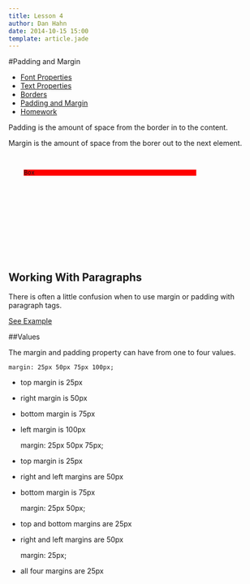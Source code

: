 ```yaml
---
title: Lesson 4
author: Dan Hahn
date: 2014-10-15 15:00
template: article.jade
---
```


#Padding and Margin

* [Font Properties]()
* [Text Properties](text.html)
* [Borders](borders.html)
* [Padding and Margin](padding-margin.html)
* [Homework](homework.html)

Padding is the amount of space from the border in to the content.

Margin is the amount of space from the borer out to the next element.


<div class="box" style="background: url('http://www.svahtml.com/images/padding.gif') no-repeat; width: 400px; height: 200px; overflow: hidden;margin-bottom:10px;">
<div style="margin: 10px; border: 10px solid transparent; padding: 10px; height: 140px;"><span style="background-color: red; display: block;font-size:12px;line-height:1em;">Box</span></div>
</div>

## Working With Paragraphs

There is often a little confusion when to use margin or padding with paragraph tags.

<a href="margin-padding-paragraph/" class="btn">See Example</a>

##Values

The margin and padding property can have from one to four values.

	margin: 25px 50px 75px 100px;

* top margin is 25px
* right margin is 50px
* bottom margin is 75px
* left margin is 100px


	margin: 25px 50px 75px;

* top margin is 25px
* right and left margins are 50px
* bottom margin is 75px


	margin: 25px 50px;


* top and bottom margins are 25px
* right and left margins are 50px


	margin: 25px;

* all four margins are 25px